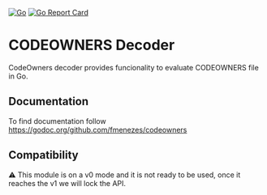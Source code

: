 [![Go](https://github.com/fmenezes/codeowners/workflows/Go/badge.svg)](https://github.com/fmenezes/codeowners/actions?query=branch%3Amaster)
[![Go Report Card](https://goreportcard.com/badge/github.com/fmenezes/codeowners)](https://goreportcard.com/report/github.com/fmenezes/codeowners)

# CODEOWNERS Decoder

CodeOwners decoder provides funcionality to evaluate CODEOWNERS file in Go.

## Documentation

To find documentation follow https://godoc.org/github.com/fmenezes/codeowners

## Compatibility

:warning: This module is on a v0 mode and it is not ready to be used, once it reaches the v1 we will lock the API.
